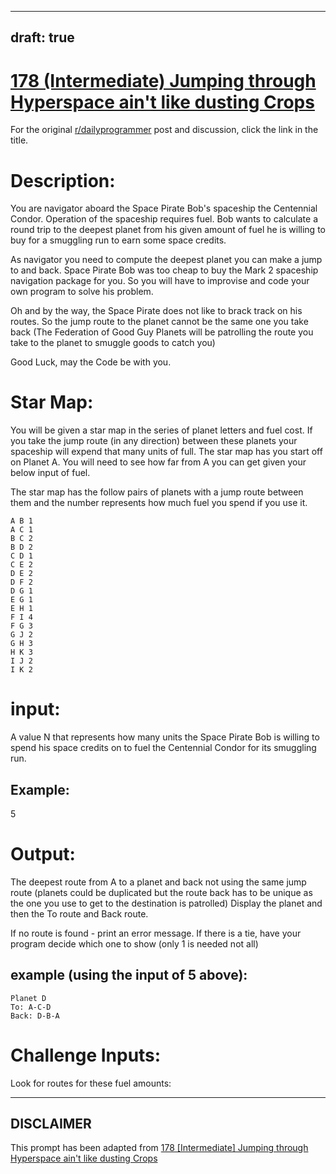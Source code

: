 ---
draft: true
----

# [178 (Intermediate) Jumping through Hyperspace ain't like dusting Crops](https://www.reddit.com/r/dailyprogrammer/comments/2fe72z/9032014_challenge_178_intermediate_jumping/)

For the original [r/dailyprogrammer](https://www.reddit.com/r/dailyprogrammer/) post and discussion, click the link in the title.

# Description:
You are navigator aboard the Space Pirate Bob's spaceship the Centennial Condor. Operation of the spaceship requires fuel. Bob wants to calculate a round trip to the deepest planet from his given amount of fuel he is willing to buy for a smuggling run to earn some space credits.

As navigator you need to compute the deepest planet you can make a jump to and back. Space Pirate Bob was too cheap to buy the Mark 2 spaceship navigation package for you. So you will have to improvise and code your own program to solve his problem.

Oh and by the way, the Space Pirate does not like to brack track on his routes. So the jump route to the planet cannot be the same one you take back (The Federation of Good Guy Planets will be patrolling the route you take to the planet to smuggle goods to catch you)

Good Luck, may the Code be with you.

# Star Map:
You will be given a star map in the series of planet letters and fuel cost. If you take the jump route (in any direction) between these planets your spaceship will expend that many units of full. The star map has you start off on Planet A. You will need to see how far from A you can get given your below input of fuel.

The star map has the follow pairs of planets with a jump route between them and the number represents how much fuel you spend if you use it.


```
A B 1
A C 1
B C 2
B D 2
C D 1
C E 2
D E 2
D F 2
D G 1
E G 1
E H 1
F I 4 
F G 3
G J 2
G H 3
H K 3
I J 2
I K 2
```
# input:
A value N that represents how many units the Space Pirate Bob is willing to spend his space credits on to fuel the Centennial Condor for its smuggling run. 

## Example:
5

# Output:
The deepest route from A to a planet and back not using the same jump route (planets could be duplicated but the route back has to be unique as the one you use to get to the destination is patrolled) Display the planet and then the To route and Back route. 

If no route is found - print an error message. If there is a tie, have your program decide which one to show (only 1 is needed not all)

## example (using the input of 5 above):

```
Planet D
To: A-C-D
Back: D-B-A
```
# Challenge Inputs:
Look for routes for these fuel amounts:


----
## **DISCLAIMER**
This prompt has been adapted from [178 [Intermediate] Jumping through Hyperspace ain't like dusting Crops](https://www.reddit.com/r/dailyprogrammer/comments/2fe72z/9032014_challenge_178_intermediate_jumping/
)
